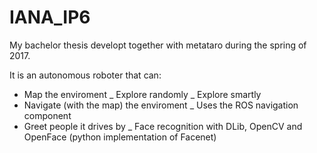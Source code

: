 # IANA_IP6

My bachelor thesis developt together with metataro during the spring of 2017.

It is an autonomous roboter that can:
* Map the enviroment
  _ Explore randomly
  _ Explore smartly
* Navigate (with the map) the enviroment
  _ Uses the ROS navigation component
* Greet people it drives by
  _ Face recognition with DLib, OpenCV and OpenFace (python implementation of Facenet)
